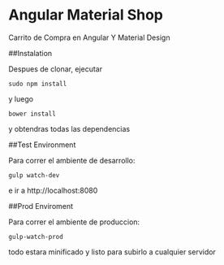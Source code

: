 # Angular Material Shop

Carrito de Compra en Angular Y Material Design

##Instalation

Despues de clonar, ejecutar

    sudo npm install

y luego

    bower install

y obtendras todas las dependencias

##Test Environment

Para correr el ambiente de desarrollo:

    gulp watch-dev

e ir a http://localhost:8080

##Prod Enviroment

Para correr el ambiente de produccion:

    gulp-watch-prod

todo estara minificado y listo para subirlo a cualquier servidor
